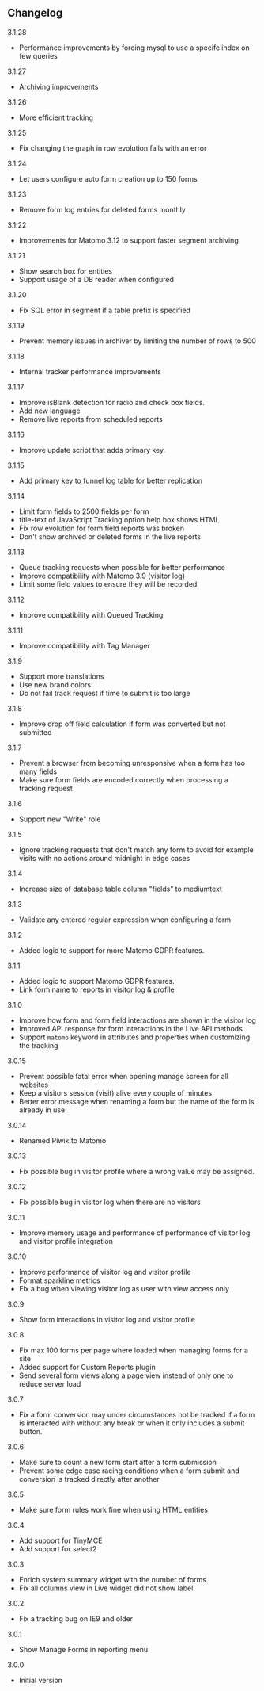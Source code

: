 ## Changelog

3.1.28
- Performance improvements by forcing mysql to use a specifc index on few queries

3.1.27
- Archiving improvements

3.1.26
- More efficient tracking

3.1.25
- Fix changing the graph in row evolution fails with an error

3.1.24
- Let users configure auto form creation up to 150 forms

3.1.23
- Remove form log entries for deleted forms monthly

3.1.22
- Improvements for Matomo 3.12 to support faster segment archiving

3.1.21
- Show search box for entities
- Support usage of a DB reader when configured

3.1.20
- Fix SQL error in segment if a table prefix is specified

3.1.19
- Prevent memory issues in archiver by limiting the number of rows to 500

3.1.18
- Internal tracker performance improvements

3.1.17
- Improve isBlank detection for radio and check box fields.
- Add new language
- Remove live reports from scheduled reports

3.1.16
- Improve update script that adds primary key.

3.1.15
- Add primary key to funnel log table for better replication

3.1.14
- Limit form fields to 2500 fields per form
- title-text of JavaScript Tracking option help box shows HTML
- Fix row evolution for form field reports was broken
- Don't show archived or deleted forms in the live reports

3.1.13
- Queue tracking requests when possible for better performance
- Improve compatibility with Matomo 3.9 (visitor log)
- Limit some field values to ensure they will be recorded

3.1.12
- Improve compatibility with Queued Tracking

3.1.11
- Improve compatibility with Tag Manager

3.1.9
- Support more translations
- Use new brand colors
- Do not fail track request if time to submit is too large

3.1.8
- Improve drop off field calculation if form was converted but not submitted

3.1.7
- Prevent a browser from becoming unresponsive when a form has too many fields
- Make sure form fields are encoded correctly when processing a tracking request

3.1.6
- Support new "Write" role

3.1.5
- Ignore tracking requests that don't match any form to avoid for example visits with no actions around midnight in edge cases

3.1.4
- Increase size of database table column "fields" to mediumtext

3.1.3
- Validate any entered regular expression when configuring a form

3.1.2
- Added logic to support for more Matomo GDPR features.

3.1.1
- Added logic to support Matomo GDPR features.
- Link form name to reports in visitor log & profile

3.1.0
- Improve how form and form field interactions are shown in the visitor log
- Improved API response for form interactions in the Live API methods
- Support `matomo` keyword in attributes and properties when customizing the tracking

3.0.15
- Prevent possible fatal error when opening manage screen for all websites
- Keep a visitors session (visit) alive every couple of minutes
- Better error message when renaming a form but the name of the form is already in use

3.0.14
- Renamed Piwik to Matomo

3.0.13
- Fix possible bug in visitor profile where a wrong value may be assigned.

3.0.12
- Fix possible bug in visitor log when there are no visitors

3.0.11
- Improve memory usage and performance of performance of visitor log and visitor profile integration

3.0.10
- Improve performance of visitor log and visitor profile
- Format sparkline metrics
- Fix a bug when viewing visitor log as user with view access only

3.0.9
- Show form interactions in visitor log and visitor profile

3.0.8
- Fix max 100 forms per page where loaded when managing forms for a site
- Added support for Custom Reports plugin
- Send several form views along a page view instead of only one to reduce server load

3.0.7
- Fix a form conversion may under circumstances not be tracked if a form is interacted with without any break or when it only includes a submit button.

3.0.6
- Make sure to count a new form start after a form submission
- Prevent some edge case racing conditions when a form submit and conversion is tracked directly after another

3.0.5
- Make sure form rules work fine when using HTML entities

3.0.4
- Add support for TinyMCE
- Add support for select2

3.0.3
- Enrich system summary widget with the number of forms
- Fix all columns view in Live widget did not show label

3.0.2
- Fix a tracking bug on IE9 and older

3.0.1
- Show Manage Forms in reporting menu

3.0.0 
- Initial version
